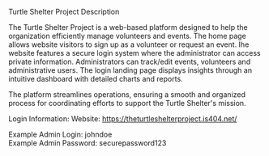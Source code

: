 Turtle Shelter Project Description

The Turtle Shelter Project is a web-based platform designed to help the organization efficiently manage volunteers and events.
The home page allows website visitors to sign up as a volunteer or request an event. 
Ihe website features a secure login system where the administrator can access private information.
Administrators can track/edit events, volunteers and administrative users. 
The login landing page displays insights through an intuitive dashboard with detailed charts and reports.

The platform streamlines operations, ensuring a smooth and organized process for coordinating efforts to support the Turtle Shelter's mission.

Login Information:
Website: https://theturtleshelterproject.is404.net/

Example Admin Login: johndoe  
Example Admin Password: securepassword123
